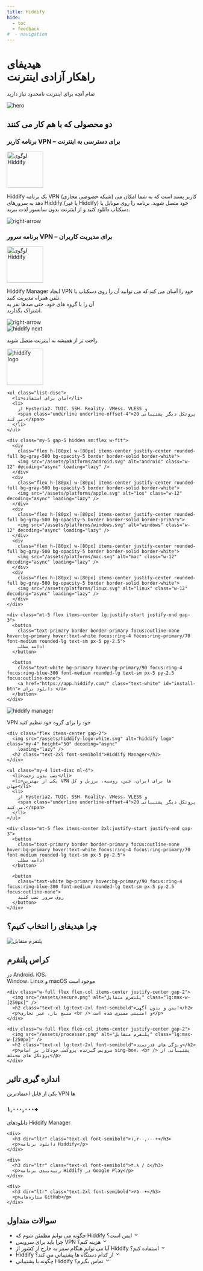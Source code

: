 ```yaml
---
title: Hiddify
hide:
  - toc
  - feedback
#  - navigation
---
```

<style>@media screen and (min-width: 76.1875em) {.md-sidebar{display:none;}}</style>
<div class="relative pb-24 mb-80 md:pb-36 lg:pb-52">
  <div class="absolute z-1  flex flex-col gap-5">
    <h1 class="text-3xl font-semibold md:text-5xl lg:text-7xl">
      هیدیفای
      <br>
      راهکار آزادی اینترنت
    </h1>
    <p class="text-lg text-secondary md:text-2xl">
      تمام آنچه برای اینترنت نامحدود نیاز دارید
    </p>
  </div>

  <img alt="hero" src="/assets/globe-fa.png"
    class="absolute -bottom-[350px] lg:-bottom-[400px] -left-24 lg:-left-56 z-0 min-w-[400px] w-1/4 md:w-[500px] lg:w-[750px] 2xl:w-[850px]" />
</div>

<section class="relative mb-40 flex flex-col gap-10">
  <h2 class="text-center text-lg font-semibold text-secondary md:text-2xl">
    دو محصولی که با هم کار می کنند
  </h2>

  <div class="w-full flex items-center justify-center">
    <div class="max-w-[1120px] flex flex-col lg:flex-row">
      <div
        class="w-full px-5 md:px-20 py-7 md:py-10 flex flex-col justify-between items-center gap-5 md:gap-10 border-2 border-solid border-white bg-white bg-opacity-25 rounded-tr-[30px] md:rounded-tr-[100px] rounded-tl-[30px] md:rounded-tl-[100px] lg:rounded-tl-none lg:rounded-br-[100px]">
        <h3 class="text-center text-secondary text-base font-normal hidden md:block">
          برنامه کاربر VPN – برای دسترسی به اینترنت
        </h3>
        <div class="h-20 md:h-24 flex items-center justify-center">
          <img src="/assets/hiddify-logo.png" alt="لوگوی Hiddify" height="96" />
        </div>
        <p class="text-start text-secondary text-base font-normal">
          Hiddify یک برنامه VPN (شبکه خصوصی مجازی) کاربر پسند است که به شما امکان می دهد به سرورهای Hiddify (یا
          غیر
          Hiddify) خود متصل شوید. برنامه را روی موبایل یا دسکتاپ دانلود کنید و از اینترنت بدون سانسور لذت ببرید.
        </p>
        <div class="w-full h-fit flex items-end justify-end">
          <div class="h-fit w-fit hover:bg-white rounded-md cursor-pointer">
            <img src="/assets/arrow-right.svg" alt="right-arrow" class="w-6 rotate-180" decoding="async"
              loading="lazy" />
          </div>
        </div>
      </div>
      <div
        class="w-full px-5 md:px-20 py-7 md:py-10 flex flex-col justify-between items-center gap-5 md:gap-10 lg:border-r-0 border-t-0 border-x-2 border-b-2 lg:border-y-2 lg:border-l-2 border-solid border-white bg-white bg-opacity-25 rounded-bl-[30px] md:rounded-bl-[100px] rounded-br-[30px] md:rounded-br-[100px] lg:rounded-br-none lg:rounded-tl-[100px]">
        <h3 class="text-center text-secondary text-base font-normal hidden md:block">
          برنامه سرور VPN – برای مدیریت کاربران
        </h3>
        <div class="h-20 md:h-24 flex items-center justify-center">
          <img src="/assets/hiddify-manager-logo.svg" alt="لوگوی Hiddify" height="96" decoding="async"
            loading="lazy" />
        </div>
        <p class="text-start text-secondary text-base font-normal">
          Hiddify Manager ایجاد VPN خود را آسان می کند که می توانید آن را روی دسکتاپ یا تلفن همراه مدیریت کنید.
          <br class="hidden md:block" />آن
          را
          با گروه های خود، حتی صدها نفر به <br class="hidden md:block" />اشتراک بگذارید.
        </p>
        <div class="w-full h-fit flex items-end justify-end">
          <div class="h-fit w-fit hover:bg-white rounded-md cursor-pointer">
            <img src="/assets/arrow-right.svg" alt="right-arrow" class="w-6 rotate-180" decoding="async"
              loading="lazy" />
          </div>
        </div>
      </div>
    </div>
  </div>
</section>

<section class="mb-40 flex lg:items-center px-5 md:px-20 text-secondary flex-col lg:flex-row">
  <div class="flex items-center justify-center lg:items-start lg:justify-start">
    <img src="/assets/hiddify-next-mobile.svg" alt="hiddify next" class="w-[400px]" decoding="async"
      loading="lazy" />
  </div>

  <div class="lg:w-1/2 w-full">
    <p>راحت تر از همیشه به اینترنت متصل شوید</p>
    <img src="/assets/hiddify-logo.png" alt="hiddify logo" height="96" class="my-4" />

    <ul class="list-disc">
      <li>آسان برای استفاده</li>
      <li>
        از Hysteria2، TUIC، SSH، Reality، VMess، VLESS و
        <span class="underline underline-offset-4">20 پروتکل دیگر پشتیبانی می کند.</span>
      </li>
    </ul>

    <div class="my-5 gap-5 hidden sm:flex w-fit">
      <div
        class="flex h-[80px] w-[80px] items-center justify-center rounded-full bg-gray-500 bg-opacity-5 border border-solid border-white">
        <img src="/assets/platforms/android.svg" alt="android" class="w-12" decoding="async" loading="lazy" />
      </div>
      <div
        class="flex h-[80px] w-[80px] items-center justify-center rounded-full bg-gray-500 bg-opacity-5 border border-solid border-white">
        <img src="/assets/platforms/apple.svg" alt="ios" class="w-12" decoding="async" loading="lazy" />
      </div>
      <div
        class="flex h-[80px] w-[80px] items-center justify-center rounded-full bg-gray-500 bg-opacity-5 border border-solid border-primary">
        <img src="/assets/platforms/windows.svg" alt="windows" class="w-12" decoding="async" loading="lazy" />
      </div>
      <div
        class="flex h-[80px] w-[80px] items-center justify-center rounded-full bg-gray-500 bg-opacity-5 border border-solid border-white">
        <img src="/assets/platforms/mac.svg" alt="mac" class="w-12" decoding="async" loading="lazy" />
      </div>
      <div
        class="flex h-[80px] w-[80px] items-center justify-center rounded-full bg-gray-500 bg-opacity-5 border border-solid border-white">
        <img src="/assets/platforms/linux.svg" alt="linux" class="w-12" decoding="async" loading="lazy" />
      </div>
    </div>

    <div class="mt-5 flex items-center lg:justify-start justify-end gap-3">
      <button
        class="text-primary border border-primary focus:outline-none hover:bg-primary hover:text-white focus:ring-4 focus:ring-primary/70 font-medium rounded-lg text-sm px-5 py-2.5">
        ادامه مطلب
      </button>

      <button
        class="text-white bg-primary hover:bg-primary/90 focus:ring-4 focus:ring-blue-300 font-medium rounded-lg text-sm px-5 py-2.5 focus:outline-none">
        <a href="https://app.hiddify.com/" class="text-white" id="install-btn"> دانلود برای </a>
      </button>
    </div>
  </div>
</section>

<section class="my-30 flex 3xl:items-center gap-7  text-secondar">
  <img src="/assets/hiddify-manager.png" alt="hiddify manager" class="lg:w-1/2">
  <div class="lg:w-1/2">
    <p>VPN خود را برای گروه خود تنظیم کنید</p>

    <div class="flex items-center gap-2">
      <img src="/assets/hiddify-logo-white.svg" alt="hiddify logo" class="my-4" height="50" decoding="async"
        loading="lazy" />
      <h2 class="text-2xl font-semibold">Hiddify Manager</h2>
    </div>

    <ul class="my-4 list-disc ml-4">
      <li>نصب بدون زحمت</li>
      <li>یکی از بهترین VPN ها برای ایران، چین، روسیه، برزیل و کل جهان</li>
      <li>
        از Hysteria2، TUIC، SSH، Reality، VMess، VLESS و
        <span class="underline underline-offset-4">20 پروتکل دیگر پشتیبانی می کند.</span>
      </li>
    </ul>

    <div class="mt-5 flex items-center 2xl:justify-start justify-end gap-3">
      <button
        class="text-primary border border-primary focus:outline-none hover:bg-primary hover:text-white focus:ring-4 focus:ring-primary/70 font-medium rounded-lg text-sm px-5 py-2.5">
        ادامه مطلب
      </button>

      <button
        class="text-white bg-primary hover:bg-primary/90 focus:ring-4 focus:ring-blue-300 font-medium rounded-lg text-sm px-5 py-2.5 focus:outline-none">
        روی سرور نصب کنید
      </button>
    </div>
  </div>
</section>

<section class="w-full flex flex-col gap-16 justify-center items-center my-40 text-center text-secondary">

  <h2 class="text-center text-2xl font-semibold">چرا هیدیفای را انتخاب کنیم؟</h2>
  <div class="w-full grid grid-cols-1 lg:grid-cols-3 gap-10">
    <div class="w-full flex flex-col items-center justify-center gap-2">
      <img src="/assets/cross-platform.png" alt="پلتفرم متقابل" class="lg:max-w-[250px]" />
      <h2 class="text-xl lg:text-2xl font-semibold">کراس پلتفرم</h2>
      <p>در Android، iOS،<br /> Window، Linux و macOS موجود است</p>
    </div>

    <div class="w-full flex flex-col items-center justify-center gap-2">
      <img src="/assets/secure.png" alt="پلتفرم متقابل" class="lg:max-w-[250px]" />
      <h2 class="text-xl lg:text-2xl font-semibold">ایمن و بدون آگهی</h2>
      <p>منبع باز، غیر تجاری <br /> و امنیتی ممیزی شده است</p>
    </div>

    <div class="w-full flex flex-col items-center justify-center gap-2">
      <img src="/assets/processor.png" alt="پلتفرم متقابل" class="lg:max-w-[250px]" />
      <h2 class="text-xl lg:text-2xl font-semibold">ویژگی های قدرتمند</h2>
      <p>سرویس گیرنده پروکسی خودکار بر اساس sing-box، <br /> پشتیبانی از پروتکل های مختلف</p>
    </div>
  </div>
</section>

<section class="flex flex-col gap-16 justify-center items-center my-40 py-20 text-center text-secondary">
  <div>
    <h2 class="text-center text-2xl font-semibold">اندازه گیری تاثیر</h2>
    <p class="mt-2">یکی از قابل اعتمادترین VPN ها</p>
  </div>

  <div class="mt-8 w-full grid grid-cols-1 md:grid-cols-2 lg:grid-cols-4 gap-10">
    <div>
      <h3 dir="ltr" class="text-xl font-semibold">۱,۰۰۰,۰۰۰+</h3>
      <p>دانلودهای Hiddify Manager</p>
    </div>

    <div>
      <h3 dir="ltr" class="text-xl font-semibold">۱,۲۰۰,۰۰۰+</h3>
      <p>دانلود برنامه Hiddify</p>
    </div>

    <div>
      <h3 dir="ltr" class="text-xl font-semibold">۴.۸ / ۵</h3>
      <p>رتبه‌بندی برنامه Hiddify در Google Play</p>
    </div>

    <div>
      <h3 dir="ltr" class="text-2xl font-semibold">۶۵۰۰+</h3>
      <p>ستاره‌های GitHub</p>
    </div>
  </div>
</section>

<section class="relative my-20 flex flex-col items-center justify-center gap-5 text-secondary">
  <h2 class="text-center text-3xl font-semibold">سوالات متداول</h2>
  <ul class="relative mt-1 w-full max-w-5xl list-none flex-col p-4">
    <li class="disclosure-item mt-4 cursor-pointer rounded-md bg-[#FFFFFF] p-5 text-secondary shadow-md">
      <div class="disclosure-title flex items-center justify-between">
        <span class="title-text text-xl text-gray-800">چگونه می توانم مطمئن شوم که Hiddify ایمن است؟</span>
        <svg class="icon" xmlns="http://www.w3.org/2000/svg" width="1em" height="1em" viewBox="0 0 24 24">
          <g fill="none" fill-rule="evenodd">
            <path
              d="M24 0v24H0V0zM12.593 23.258l-.011.002l-.071.035l-.02.004l-.014-.004l-.071-.035c-.01-.004-.019-.001-.024.005l-.004.01l-.017.428l.005.02l.01.013l.104.074l.015.004l.012-.004l.104-.074l.012-.016l.004-.017l-.017-.427c-.002-.01-.009-.017-.017-.018m.265-.113l-.013.002l-.185.093l-.01.01l-.003.011l.018.43l.005.012l.008.007l.201.093c.012.004.023 0 .029-.008l.004-.014l-.034-.614c-.003-.012-.01-.02-.02-.022m-.715.002a.023.023 0 0 0-.027.006l-.006.014l-.034.614c0 .012.007.02.017.024l.015-.002l.201-.093l.01-.008l.004-.011l.017-.43l-.003-.012l-.01-.01z" />
            <path fill="currentColor"
              d="M12.707 15.707a1 1 0 0 1-1.414 0L5.636 10.05A1 1 0 1 1 7.05 8.636l4.95 4.95l4.95-4.95a1 1 0 0 1 1.414 1.414z" />
          </g>
        </svg>
      </div>
      <div class="disclosure-content mt-3 text-lg text-gray-700 text-right" style="display: none">
        بله، Hiddify برای کار یکپارچه با سرویس های پخش محبوب طراحی شده است و اطمینان می دهد که می توانید بدون هیچ
        زحمتی به محتوای محدود منطقه دسترسی داشته باشید.
        از نمایش ها و فیلم های مورد علاقه خود در هر نقطه از جهان لذت ببرید
      </div>
    </li>
    <li class="disclosure-item mt-4 cursor-pointer rounded-md bg-[#FFFFFF] p-5 text-secondary shadow-md">
      <div class="disclosure-title flex items-center justify-between">
        <span class="title-text text-xl text-gray-800">چرا باید برای سرویس VPN هزینه کنم؟</span>
        <svg class="icon" xmlns="http://www.w3.org/2000/svg" width="1em" height="1em" viewBox="0 0 24 24">
          <g fill="none" fill-rule="evenodd">
            <path
              d="M24 0v24H0V0zM12.593 23.258l-.011.002l-.071.035l-.02.004l-.014-.004l-.071-.035c-.01-.004-.019-.001-.024.005l-.004.01l-.017.428l.005.02l.01.013l.104.074l.015.004l.012-.004l.104-.074l.012-.016l.004-.017l-.017-.427c-.002-.01-.009-.017-.017-.018m.265-.113l-.013.002l-.185.093l-.01.01l-.003.011l.018.43l.005.012l.008.007l.201.093c.012.004.023 0 .029-.008l.004-.014l-.034-.614c-.003-.012-.01-.02-.02-.022m-.715.002a.023.023 0 0 0-.027.006l-.006.014l-.034.614c0 .012.007.02.017.024l.015-.002l.201-.093l.01-.008l.004-.011l.017-.43l-.003-.012l-.01-.01z" />
            <path fill="currentColor"
              d="M12.707 15.707a1 1 0 0 1-1.414 0L5.636 10.05A1 1 0 1 1 7.05 8.636l4.95 4.95l4.95-4.95a1 1 0 0 1 1.414 1.414z" />
          </g>
        </svg>
      </div>
      <div class="disclosure-content mt-3 text-lg text-gray-700 text-right" style="display: none">
        حفظ حریم خصوصی شما برای ما در هیدیفای اولویت اصلی است. هیدیفای هیچگونه اطلاعات شخصی را جمع‌آوری یا ذخیره
        نمی‌کند، بنابراین مطمئن باشید که داده‌های شما به تنهایی شما تعلق دارد. هیچگونه اطلاعاتی به سرورهای هیدیفای
        منتقل نمی‌شود، به‌طوری‌که گفتگوهای شما کاملاً محرمانه باقی می‌ماند.
      </div>
    </li>
    <li class="disclosure-item mt-4 cursor-pointer rounded-md bg-[#FFFFFF] p-5 text-secondary shadow-md">
      <div class="disclosure-title flex items-center justify-between">
        <span class="title-text text-xl text-gray-800">آیا می توانم هنگام سفر به خارج از کشور از Hiddify استفاده
          کنم؟</span>
        <svg class="icon" xmlns="http://www.w3.org/2000/svg" width="1em" height="1em" viewBox="0 0 24 24">
          <g fill="none" fill-rule="evenodd">
            <path
              d="M24 0v24H0V0zM12.593 23.258l-.011.002l-.071.035l-.02.004l-.014-.004l-.071-.035c-.01-.004-.019-.001-.024.005l-.004.01l-.017.428l.005.02l.01.013l.104.074l.015.004l.012-.004l.104-.074l.012-.016l.004-.017l-.017-.427c-.002-.01-.009-.017-.017-.018m.265-.113l-.013.002l-.185.093l-.01.01l-.003.011l.018.43l.005.012l.008.007l.201.093c.012.004.023 0 .029-.008l.004-.014l-.034-.614c-.003-.012-.01-.02-.02-.022m-.715.002a.023.023 0 0 0-.027.006l-.006.014l-.034.614c0 .012.007.02.017.024l.015-.002l.201-.093l.01-.008l.004-.011l.017-.43l-.003-.012l-.01-.01z" />
            <path fill="currentColor"
              d="M12.707 15.707a1 1 0 0 1-1.414 0L5.636 10.05A1 1 0 1 1 7.05 8.636l4.95 4.95l4.95-4.95a1 1 0 0 1 1.414 1.414z" />
          </g>
        </svg>
      </div>
      <div class="disclosure-content mt-3 text-lg text-gray-700 text-right" style="display: none">
        بله، Hiddify برای کار یکپارچه با سرویس های پخش محبوب طراحی شده است و اطمینان می دهد که می توانید بدون هیچ
        زحمتی به محتوای محدود منطقه دسترسی داشته باشید. از نمایش ها و فیلم های مورد علاقه خود در هر نقطه از جهان
        لذت
        ببرید
      </div>
    </li>
    <li class="disclosure-item mt-4 cursor-pointer rounded-md bg-[#FFFFFF] p-5 text-secondary shadow-md">
      <div class="disclosure-title flex items-center justify-between">
        <span class="title-text text-xl text-gray-800">Hiddify از کدام دستگاه ها پشتیبانی می کند؟</span>
        <svg class="icon" xmlns="http://www.w3.org/2000/svg" width="1em" height="1em" viewBox="0 0 24 24">
          <g fill="none" fill-rule="evenodd">
            <path
              d="M24 0v24H0V0zM12.593 23.258l-.011.002l-.071.035l-.02.004l-.014-.004l-.071-.035c-.01-.004-.019-.001-.024.005l-.004.01l-.017.428l.005.02l.01.013l.104.074l.015.004l.012-.004l.104-.074l.012-.016l.004-.017l-.017-.427c-.002-.01-.009-.017-.017-.018m.265-.113l-.013.002l-.185.093l-.01.01l-.003.011l.018.43l.005.012l.008.007l.201.093c.012.004.023 0 .029-.008l.004-.014l-.034-.614c-.003-.012-.01-.02-.02-.022m-.715.002a.023.023 0 0 0-.027.006l-.006.014l-.034.614c0 .012.007.02.017.024l.015-.002l.201-.093l.01-.008l.004-.011l.017-.43l-.003-.012l-.01-.01z" />
            <path fill="currentColor"
              d="M12.707 15.707a1 1 0 0 1-1.414 0L5.636 10.05A1 1 0 1 1 7.05 8.636l4.95 4.95l4.95-4.95a1 1 0 0 1 1.414 1.414z" />
          </g>
        </svg>
      </div>
      <div class="disclosure-content mt-3 text-lg text-gray-700 text-right" style="display: none">
        بله، Hiddify برای کار یکپارچه با سرویس های پخش محبوب طراحی شده است و اطمینان می دهد که می توانید بدون هیچ
        زحمتی به محتوای محدود منطقه دسترسی داشته باشید. از نمایش ها و فیلم های مورد علاقه خود در هر نقطه از جهان
        لذت
        ببرید
      </div>
    </li>
    <li class="disclosure-item mt-4 cursor-pointer rounded-md bg-[#FFFFFF] p-5 text-secondary shadow-md">
      <div class="disclosure-title flex items-center justify-between">
        <span class="title-text text-xl text-gray-800">چگونه با پشتیبانی Hiddify تماس بگیرم؟</span>
        <svg class="icon" xmlns="http://www.w3.org/2000/svg" width="1em" height="1em" viewBox="0 0 24 24">
          <g fill="none" fill-rule="evenodd">
            <path
              d="M24 0v24H0V0zM12.593 23.258l-.011.002l-.071.035l-.02.004l-.014-.004l-.071-.035c-.01-.004-.019-.001-.024.005l-.004.01l-.017.428l.005.02l.01.013l.104.074l.015.004l.012-.004l.104-.074l.012-.016l.004-.017l-.017-.427c-.002-.01-.009-.017-.017-.018m.265-.113l-.013.002l-.185.093l-.01.01l-.003.011l.018.43l.005.012l.008.007l.201.093c.012.004.023 0 .029-.008l.004-.014l-.034-.614c-.003-.012-.01-.02-.02-.022m-.715.002a.023.023 0 0 0-.027.006l-.006.014l-.034.614c0 .012.007.02.017.024l.015-.002l.201-.093l.01-.008l.004-.011l.017-.43l-.003-.012l-.01-.01z" />
            <path fill="currentColor"
              d="M12.707 15.707a1 1 0 0 1-1.414 0L5.636 10.05A1 1 0 1 1 7.05 8.636l4.95 4.95l4.95-4.95a1 1 0 0 1 1.414 1.414z" />
          </g>
        </svg>
      </div>
      <div class="disclosure-content mt-3 text-lg text-gray-700 text-right" style="display: none">
        بله، Hiddify برای کار یکپارچه با سرویس های پخش محبوب طراحی شده است و اطمینان می دهد که می توانید بدون هیچ
        زحمتی به محتوای محدود منطقه دسترسی داشته باشید. از نمایش ها و فیلم های مورد علاقه خود در هر نقطه از جهان
        لذت
        ببرید
      </div>
    </li>
  </ul>
</section>




  <script>

    const installButton = document.getElementById("install-btn");

    var os = "Unknown";
    if (window.navigator.userAgent.indexOf("Windows") != -1) os = "Windows";
    if (window.navigator.userAgent.indexOf("Mac") != -1) os = "Mac/iOS";
    if (window.navigator.userAgent.indexOf("X11") != -1) os = "UNIX";
    if (window.navigator.userAgent.indexOf("Linux") != -1) os = "Linux";

    installButton.innerText = "Download for " + os;
  </script>
